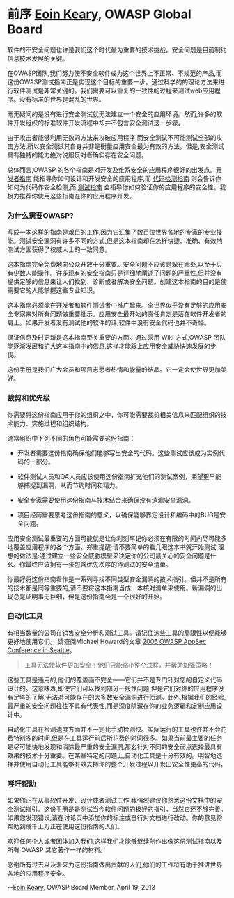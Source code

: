 # 前序 [Eoin Keary], OWASP Global Board

软件的不安全问题也许是我们这个时代最为重要的技术挑战。安全问题是目前制约信息技术发展的关键。


在OWASP团队,我们努力使不安全软件成为这个世界上不正常、不规范的产品,而这份OWASP测试指南正是实现这个目标的重要一步。通过科学的的理论方法来进行软件测试是非常关键的。我们需要可以重复的一致性的过程来测试web应用程序。没有标准的世界是混乱的世界。


毫无疑问的是没有进行安全测试就无法建立一个安全的应用环境。然而,许多的软件开发组织的标准软件开发流程中却并不包含安全测试这一步骤。


由于攻击者能够利用无数的方法来攻破应用程序,而安全测试不可能测试全部的攻击方法,所以安全测试其自身并非是衡量应用安全最为有效的方法。但是,安全测试具有独特的能力绝对说服反对者确实存在安全问题。


总体而言,OWASP 的各个指南是对开发及维系安全的应用程序很好的出发点。[开发者指南](https://www.owasp.org/index.php/Building_Guide) 能指导你如何设计和开发安全的应用程序,而 [代码检测指南](https://www.owasp.org/index.php/Code_Review_Guide) 则会告诉你如何为代码作安全检测,而 [测试指南](https://www.owasp.org/index.php/Testing_Guide) 会指导你如何验证你的应用程序的安全性。我极力推荐你使用这些指南在你的应用程序开发。


### 为什么需要OWASP?

写成一本这样的指南是艰巨的工作,因为它汇集了数百位世界各地的专家的专业技能。测试安全漏洞有许多不同的方式,但是这本指南却在怎样快捷、准确、有效地测试方面获得了权威人士的一致同意。


这本指南完全免费地向公众开放十分重要。安全问题不应该是躲在暗处,以至于只有少数人能操作。许多现有的安全指南只是详细地阐述了问题的严重性,但并没有提供足够的信息来让人们找到、诊断或者解决安全问题。创建这本指南的目的是使需要它的人能掌握这些专业知识。


这本指南必须能在开发者和软件测试者中推广起来。全世界似乎没有足够的应用安全专家来对所有问题做重要批示。应用安全最开始的责任肯定是落在软件开发者的肩上。如果开发者没有测试他的软件的话,软件中没有安全代码也并不奇怪。


保证信息及时更新是这本指南至关重要的方面。通过采用 Wiki 方式,OWASP 团队能逐渐发展和扩大这本指南中的信息,这样才能跟上应用安全威胁快速发展的步伐。


这份手册是我们广大会员和项目志愿者热情和能量的结晶。它一定会使世界更加美好。


### 裁剪和优先级

你需要将这份指南应用于你的组织之中，你可能需要裁剪相关信息来匹配组织的技术能力、实施过程和组织结构。


通常组织中下列不同的角色可能需要这份指南：

* 开发者需要这份指南确保他们能够写出安全的代码。这些测试应该成为实例代码的一部分。

* 软件测试人员和QA人员应该使用这份指南扩充他们的测试案例，期望更早能够捕捉到漏洞，从而节约时间和精力。

* 安全专家需要使用这份指南与技术结合来确保没有遗漏安全漏洞。

* 项目经历需要思考这份指南的意义，以确保能够界定设计和编码中的BUG是安全问题。


应用安全测试最重要的方面可能就是让你时刻牢记你必须在有限的时间内尽可能多地覆盖应用程序的各个方面。郑重提醒:请不要简单的看几眼这本书就开始测试,理想的做法是:通过建立一些安全威胁模型来决定你的公司最关心的安全问题是什幺。你最终应该拥有一张包含优先次序的待测试的安全清单。


你最好将这份指南看作是一系列寻找不同类型安全漏洞的技术指引。但并不是所有的技术都是同等重要的,请不要将这本指南当成一本核对清单来使用。新漏洞的出现总是证明事无巨细，但是这份指南会是一个很好的开始。


### 自动化工具

有相当数量的公司在销售安全分析和测试工具。请记住这些工具的局限性以便能够更好地使用它们。 请查阅Michael Howard的文章 [2006 OWASP AppSec Conference in Seattle](https://www.owasp.org/index.php/OWASP_AppSec_Seattle_2006/Agenda)。
> 工具无法使软件更加安全！他们只能缩小整个过程，并帮助加强策略！


这些工具是通用的,他们的覆盖面不完全——它们并不是专门针对您的自定义代码设计的。这意味着,即使它们可以找到部分一般性问题,但是它们对你的应用程序没有足够的了解,无法对可能存在的大多数安全漏洞进行侦测。此外,根据我们的经验,最严重的安全问题往往不具有代表性,而是深度隐藏在你的业务逻辑和定制应用设计中。


自动化工具在检测速度方面并不一定比手动检测快。实际运行的工具也许并不会花费特别多的时间,但是在工具运行前后所花费的时间很多。如果当前最主要的任务是尽可能快地发现和消除最严重的安全漏洞,那幺针对不同的安全弱点选择最具有效果的技术十分重要。在某些特定的问题上,自动化工具是十分有效的。明智地选择并使用自动化工具能够有效支持你的整个开发过程以开发出安全性更高的代码。


### 呼吁帮助

如果你正在从事软件开发、设计或者测试工作,我强烈建议你熟悉这份文档中的安全测试指引。这份手册是是测试当今软件问题的极好的指引，当然它还不够完善。如果您发现错误,请在讨论页中添加你的标注或自行对文档进行改动。你的意见将帮助到成千上万正在使用这份指南的人们。


欢迎任何个人或者团体[加入我们](https://www.owasp.org/index.php/Membership),这样我们才能够继续创作出像这份测试指南以及所有 OWASP 其它著作一样的材料。


感谢所有过去以及未来为这份指南做出贡献的人们,你们的工作将有助于推进世界各地的应用程序安全。

--[Eoin Keary], OWASP Board Member, April 19, 2013

[Eoin Keary]: https://www.owasp.org/index.php/Eoin_Keary
